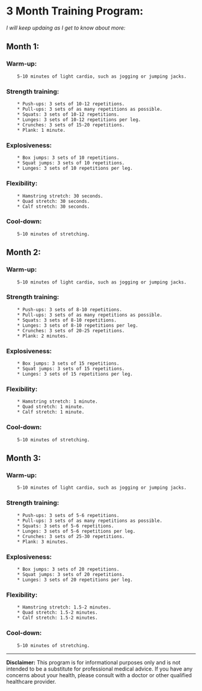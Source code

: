 
# 3 Month Training Program:
*I will keep updaing as I get to know about more:*

## Month 1:

### **Warm-up:** 
```
	5-10 minutes of light cardio, such as jogging or jumping jacks.
```

### **Strength training:**
```
	* Push-ups: 3 sets of 10-12 repetitions.
	* Pull-ups: 3 sets of as many repetitions as possible.
	* Squats: 3 sets of 10-12 repetitions.
	* Lunges: 3 sets of 10-12 repetitions per leg.
	* Crunches: 3 sets of 15-20 repetitions.
	* Plank: 1 minute.
```

### **Explosiveness:**
```
	* Box jumps: 3 sets of 10 repetitions.
	* Squat jumps: 3 sets of 10 repetitions.
	* Lunges: 3 sets of 10 repetitions per leg.
```

### **Flexibility:**
```
	* Hamstring stretch: 30 seconds.
	* Quad stretch: 30 seconds.
	* Calf stretch: 30 seconds.
```

### **Cool-down:** 
```
	5-10 minutes of stretching.
```

## Month 2:

### **Warm-up:** 
```
	5-10 minutes of light cardio, such as jogging or jumping jacks.
```

### **Strength training:**
```
	* Push-ups: 3 sets of 8-10 repetitions.
	* Pull-ups: 3 sets of as many repetitions as possible.
	* Squats: 3 sets of 8-10 repetitions.
	* Lunges: 3 sets of 8-10 repetitions per leg.
	* Crunches: 3 sets of 20-25 repetitions.
	* Plank: 2 minutes.
```

### **Explosiveness:**
```
	* Box jumps: 3 sets of 15 repetitions.
	* Squat jumps: 3 sets of 15 repetitions.
	* Lunges: 3 sets of 15 repetitions per leg.
```

### **Flexibility:**
```
	* Hamstring stretch: 1 minute.
	* Quad stretch: 1 minute.
	* Calf stretch: 1 minute.
```

### **Cool-down:** 
```
	5-10 minutes of stretching.
```

## Month 3:

### **Warm-up:** 
```
	5-10 minutes of light cardio, such as jogging or jumping jacks.
```

### **Strength training:**
```
	* Push-ups: 3 sets of 5-6 repetitions.
	* Pull-ups: 3 sets of as many repetitions as possible.
	* Squats: 3 sets of 5-6 repetitions.
	* Lunges: 3 sets of 5-6 repetitions per leg.
	* Crunches: 3 sets of 25-30 repetitions.
	* Plank: 3 minutes.
```

### **Explosiveness:**
```
	* Box jumps: 3 sets of 20 repetitions.
	* Squat jumps: 3 sets of 20 repetitions.
	* Lunges: 3 sets of 20 repetitions per leg.
```

### **Flexibility:**
```
	* Hamstring stretch: 1.5-2 minutes.
	* Quad stretch: 1.5-2 minutes.
	* Calf stretch: 1.5-2 minutes.
```

### **Cool-down:** 
```
	5-10 minutes of stretching.
```


---
**Disclaimer:** This program is for informational purposes only and is not intended to be a substitute for professional medical advice. If you have any concerns about your health, please consult with a doctor or other qualified healthcare provider.
